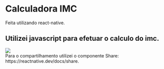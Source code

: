 # Calculadora IMC
Feita utilizando react-native.
<br>
<h2>Utilizei javascript para efetuar o calculo do imc.</h2> 
<img src="https://www.fetalmed.net/wp-content/uploads/2020/09/formula-imc.png">
<br>
Para o compartilhamento utilizei o componente Share: https://reactnative.dev/docs/share.
